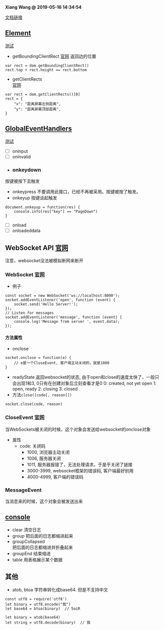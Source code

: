 **Xiang Wang @ 2019-05-16 14:34:54**

[文档链接](https://developer.mozilla.org/en-US/docs/Web/API)

## [Element](./element.md)
[测试](./test/elements.html)
* getBoundingClientRect
[官网](https://developer.mozilla.org/en-US/docs/Web/API/Element/getBoundingClientRect)
返回边的位置
```
var rect = dom.getBoundingClientRect()
rect.top + rect.height == rect.bottom
```

* getClientRects  
[官网](https://developer.mozilla.org/en-US/docs/Web/API/Element/getClientRects)
```
var rect = dom.getClientRects()[0]
rect = {
    "x": "距离屏幕左侧距离",
    "y": "距离屏幕顶部距离",
}
```

## [GlobalEventHandlers](https://developer.mozilla.org/en-US/docs/Web/API/GlobalEventHandlers)
[测试](./test/globalevent.html)
* [ ] oninput
* [ ] oninvalid
* ### onkeydown
按键被按下去触发
* onkeypress
不要调用此接口，已经不再被采用。按键被按了触发。
* onkeyup
按键谈起触发
```
document.onkeyup = function(res) {
    console.info(res["key"] == "PageDown")
}
```
* [ ] onload
* [ ] onloadeddata

## WebSocket API [官网](https://developer.mozilla.org/en-US/docs/Web/API/Websockets_API)
注意，websocket没法被模拟断网来断开
### WebSocket [官网](https://developer.mozilla.org/en-US/docs/Web/API/WebSocket)
* 例子
```
const socket = new WebSocket('ws://localhost:8000');
socket.addEventListener('open', function (event) {
    socket.send('Hello Server!');
});
// Listen for messages
socket.addEventListener('message', function (event) {
    console.log('Message from server ', event.data);
});
```
#### 方法属性
* onclose
```
socket.onclose = function(e) {
    // e是一个CloseEvent, 客户端主动关闭的，就是1000
}
```
* readyState
返回websocket的状态, 由于open和close的速度太快了，一般只会出现1和3, 0只有在创建对象后立刻查看才是0
0: created, not yet open
1: open, ready
2: closing
3: closed
* 方法`close([code[, reason]])`
```
socket.close(code, reason)
```

### CloseEvent [官网](https://developer.mozilla.org/en-US/docs/Web/API/CloseEvent)
当WebSockets被关闭的时候，这个对象会发送给websocket的onclose对象
* 属性
    * code: 关闭码
        * 1000, 浏览器主动关闭
        * 1006, 服务器关闭
        * 1011, 服务器报错了，无法处理请求。于是乎关闭了链接
        * 3000-3999, websocket框架的错误码, 客户端最好别用
        * 4000-4999, 客户端的错误码

### MessageEvent
当消息来的时候，这个对象会被发送出来

## [console](https://developer.mozilla.org/en-US/docs/Web/API/Console_API)
* clear
清空日志
* group
把后面的日志都缩进起来
* groupCollapsed  
把后面的日志都缩进并折叠起来
* groupEnd
结束缩进
* table
用表格展示某个数据

## 其他
* atob, btoa
字符串转化成base64. 但是不支持中文
```
const utf8 = require('utf8')
let binary = utf8.encode("我")
let base64 = btoa(binary)  // 5oiR

let binary = atob(base64)
let string = utf8.decode(binary)  // 我
```
